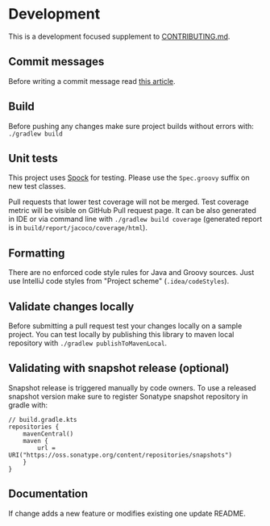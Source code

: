 # Development

This is a development focused supplement to [CONTRIBUTING.md](https://github.com/coditory/.github/blob/main/CONTRIBUTING.md).

## Commit messages
Before writing a commit message read [this article](https://chris.beams.io/posts/git-commit/).

## Build
Before pushing any changes make sure project builds without errors with:
`./gradlew build`

## Unit tests
This project uses [Spock](https://spockframework.org) for testing.
Please use the `Spec.groovy` suffix on new test classes.

Pull requests that lower test coverage will not be merged.
Test coverage metric will be visible on GitHub Pull request page.
It can be also generated in IDE or via command line with `./gradlew build coverage`
(generated report is in `build/report/jacoco/coverage/html`).

## Formatting
There are no enforced code style rules for Java and Groovy sources.
Just use IntelliJ code styles from "Project scheme" (`.idea/codeStyles`).

## Validate changes locally
Before submitting a pull request test your changes locally on a sample project.
You can test locally by publishing this library to maven local repository with
`./gradlew publishToMavenLocal`.

## Validating with snapshot release (optional)
Snapshot release is triggered manually by code owners.
To use a released snapshot version make sure to register Sonatype snapshot repository in gradle with:

```
// build.gradle.kts
repositories {
    mavenCentral()
    maven {
        url = URI("https://oss.sonatype.org/content/repositories/snapshots")
    }
}
```

## Documentation
If change adds a new feature or modifies existing one update README.